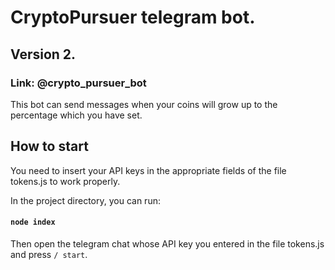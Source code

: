 # CryptoPursuer telegram bot.

## Version 2.
### Link: @crypto_pursuer_bot

This bot can send messages when your coins will grow up to the percentage which you have set.

## How to start

You need to insert your API keys in the appropriate fields of the file tokens.js to work properly.

In the project directory, you can run:
#### `node index`

Then open the telegram chat whose API key you entered in the file tokens.js and press `/ start`.
